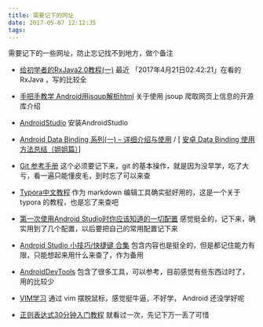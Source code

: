 ```yaml
---
title: 需要记下的网址
date: 2017-05-07 12:12:35
tags:
---
```


需要记下的一些网址，防止忘记找不到地方，做个备注

<!--more-->

- [给初学者的RxJava2.0教程(一)](https://juejin.im/post/5848d96761ff4b0058c9d3dc) 最近 「2017年4月21日02:42:21」在看的 RxJava ，写的比较全
- [手把手教学 Android用jsoup解析html](http://www.jianshu.com/p/a620a2664f58) 关于使用 jsoup 爬取网页上信息的开源库介绍


- [AndroidStudio](https://developer.android.google.cn/develop/index.html) 安装AndroidStudio
- [Android Data Binding 系列(一) – 详细介绍与使用](https://connorlin.github.io/2016/07/02/Android-Data-Binding-%E7%B3%BB%E5%88%97-%E4%B8%80-%E8%AF%A6%E7%BB%86%E4%BB%8B%E7%BB%8D%E4%B8%8E%E4%BD%BF%E7%94%A8/) / [ [安卓 Data Binding 使用方法总结（姐姐篇）](http://blog.csdn.net/zhaizu/article/details/51491455)]
- [Git 参考手册](http://gitref.org/zh/inspect/) 这个必须要记下来，git 的基本操作，就是因为没早学，吃了大亏，看一遍只能懂皮毛，到时忘了可以来查
- [Typora中文教程](http://www.d9blog.com/post/10000.html) 作为 markdown 编辑工具确实挺好用的，这是一个关于 typora 的教程，也是忘了来查吧
- [第一次使用Android Studio时你应该知道的一切配置](http://www.cnblogs.com/smyhvae/p/4390905.html) 感觉挺全的，记下来，确实用到了几个配置，以后要把自己的常用配置记下来
- [Android Studio 小技巧/快捷键 合集](http://jaeger.itscoder.com/android/2016/02/14/android-studio-tips.html) 包含内容也是挺全的，但是都记住能力有限，只能想起来用什么来查了，作为备用
- [AndroidDevTools](http://www.androiddevtools.cn/) 包含了很多工具，可以参考，目前感觉有些东西过时了，用的比较少
- [VIM学习](http://zhichao1208.farbox.com/post/diy/vimxue-xi-ji-chu-an-jian) 通过 vim 摆脱鼠标，感觉挺牛逼，不好学， Android 还没学好呢
- [正则表达式30分钟入门教程](http://deerchao.net/tutorials/regex/regex.htm#mission) 就看过一次，先记下万一丢了可惜